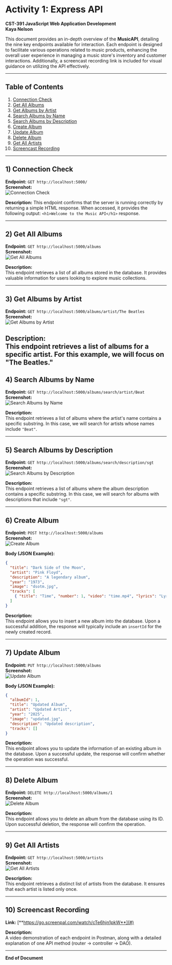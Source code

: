 # Activity 1: Express API  
**CST-391 JavaScript Web Application Development**  
**Kaya Nelson**

This document provides an in-depth overview of the **MusicAPI**, detailing the nine key endpoints available for interaction. Each endpoint is designed to facilitate various operations related to music products, enhancing the overall user experience in managing a music store's inventory and customer interactions. Additionally, a screencast recording link is included for visual guidance on utilizing the API effectively.

---

## Table of Contents
1. [Connection Check](#connection-check)
2. [Get All Albums](#get-all-albums)
3. [Get Albums by Artist](#get-albums-by-artist)
4. [Search Albums by Name](#search-albums-by-name)
5. [Search Albums by Description](#search-albums-by-description)
6. [Create Album](#create-album)
7. [Update Album](#update-album)
8. [Delete Album](#delete-album)
9. [Get All Artists](#get-all-artists)
10. [Screencast Recording](#screencast-recording)

---

## 1) Connection Check
**Endpoint:** `GET http://localhost:5000/`  
**Screenshot:**  
![Connection Check](./screenshots/01-connection-check.png)

**Description:**
This endpoint confirms that the server is running correctly by returning a simple HTML response. When accessed, it provides the following output: `<h1>Welcome to the Music API</h1>` response.

---

## 2) Get All Albums
**Endpoint:** `GET http://localhost:5000/albums`  
**Screenshot:**  
![Get All Albums](./screenshots/02-get-albums.png)

**Description:**  
This endpoint retrieves a list of all albums stored in the database. It provides valuable information for users looking to explore music collections.

---

## 3) Get Albums by Artist
**Endpoint:** `GET http://localhost:5000/albums/artist/The Beatles`  
**Screenshot:**  
![Get Albums by Artist](./screenshots/03-get-albums-by-artist.png)

**Description:**  
This endpoint retrieves a list of albums for a specific artist. For this example, we will focus on **"The Beatles."**
---

## 4) Search Albums by Name
**Endpoint:** `GET http://localhost:5000/albums/search/artist/Beat`  
**Screenshot:**  
![Search Albums by Name](./screenshots/04-search-albums-by-name.png)

**Description:**  
This endpoint retrieves a list of albums where the artist's name contains a specific substring. In this case, we will search for artists whose names include `"Beat"`.

---

## 5) Search Albums by Description
**Endpoint:** `GET http://localhost:5000/albums/search/description/sgt`  
**Screenshot:**  
![Search Albums by Description](./screenshots/05-search-albums-by-description.png)

**Description:**  
This endpoint retrieves a list of albums where the album description contains a specific substring. In this case, we will search for albums with descriptions that include `"sgt"`.

---

## 6) Create Album
**Endpoint:** `POST http://localhost:5000/albums`  
**Screenshot:**  
![Create Album](./screenshots/06-create-album.png)

**Body (JSON Example):**
```json
{
  "title": "Dark Side of the Moon",
  "artist": "Pink Floyd",
  "description": "A legendary album",
  "year": "1973",
  "image": "dsotm.jpg",
  "tracks": [
    { "title": "Time", "number": 1, "video": "time.mp4", "lyrics": "Lyrics here" }
  ]
}
```

**Description:**  
This endpoint allows you to insert a new album into the database. Upon a successful addition, the response will typically include an `insertId` for the newly created record.

---

## 7) Update Album
**Endpoint:** `PUT http://localhost:5000/albums`  
**Screenshot:**  
![Update Album](./screenshots/07-update-album.png)

**Body (JSON Example):**
```json
{
  "albumId": 1,
  "title": "Updated Album",
  "artist": "Updated Artist",
  "year": "2025",
  "image": "updated.jpg",
  "description": "Updated description",
  "tracks": []
}
```

**Description:**  
This endpoint allows you to update the information of an existing album in the database. Upon a successful update, the response will confirm whether the operation was successful.

---

## 8) Delete Album
**Endpoint:** `DELETE http://localhost:5000/albums/1`  
**Screenshot:**  
![Delete Album](./screenshots/08-delete-album.png)

**Description:**  
This endpoint allows you to delete an album from the database using its ID. Upon successful deletion, the response will confirm the operation.

---

## 9) Get All Artists
**Endpoint:** `GET http://localhost:5000/artists`  
**Screenshot:**  
![Get All Artists](./screenshots/09-get-artists.png)

**Description:**  
This endpoint retrieves a distinct list of artists from the database. It ensures that each artist is listed only once.

---

## 10) Screencast Recording
**Link:** [**https://go.screenpal.com/watch/cTe6hjn1pkW**](#)

**Description:**  
A video demonstration of each endpoint in Postman, along with a detailed explanation of one API method (router → controller → DAO).

---

**End of Document**

